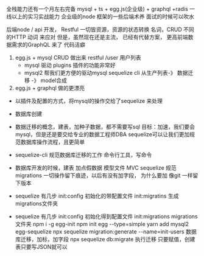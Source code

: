 全栈能力还有一个月左右完备
mysql + ts + egg.js(企业级) + graphql +radis 一线以上的实习实战能力
企业级的node 框架的一些后端术养
面试的时候可以吹水

后端node / api 开发， Restful
一切皆资源，资源的状态转换 名词，CRUD 不同的HTTP 动词 来应对
但是，虽然现在还是主流， 已经有代替方案， 更高前端数据需求的GraphQL 来了
代码洁癖

1. egg.js + mysql CRUD 做出来 restful  /user 用户列表
   - mysql 驱动  plugins 插件的功能非常好
   - mysql2 帮我们更方便的驱动mysql
     sequelize cli 从生产列表-》 数据迁移 -》 model合成
2. egg.js + graphql  做的更漂亮  


- 以插件及配置的方式，将mysql的操作交给了sequelize 来处理
- 数据库创建
- 数据迁移的概念，建表，加种子数据，都不需要写sql
    目标：加速，我们要会mysql，但是还是要交给专业的数据工程师DBA
    sequelize可以让我们更加规范数据库操作流程，且更简单
- sequelize-cli 规范数据库迁移的工作
  命令行工具，写命令


- 数据库开发的时候，建表  加点假数据  模型文件 MVC
   sequelize 规范  migrations 一切操作留下痕迹，以后有没有加字段，
   为什么要加  像git 一样留下版本
- sequelize 有几步
    init:config 初始化的带配置文件
    init:migratins 生成 migrations文件夹


 - sequelize 有几步
    init:config 初始化得到配置文件
    init:migrations  migrations文件夹 
    npm i -g egg-init
    npm init egg --type=simple
    yarn add mysql2 egg-sequelize
    npx sequelize migration:generate --name=init-users
    数据库迁移，加标，加字段
    npx sequelize db:migrate 执行迁移
    只要赋值，创建表只要写JSON就可以